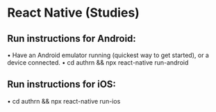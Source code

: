 # React Native (Studies)

## Run instructions for Android:
  • Have an Android emulator running (quickest way to get started), or a device connected.
  • cd authrn && npx react-native run-android

## Run instructions for iOS:
  • cd authrn && npx react-native run-ios
